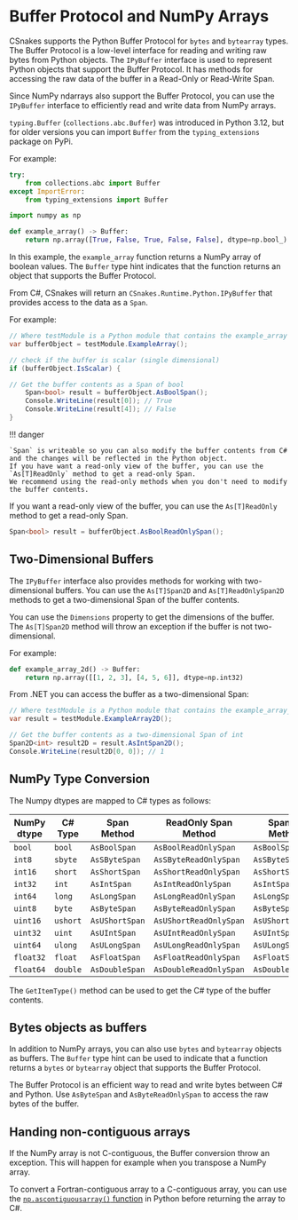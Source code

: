 # Buffer Protocol and NumPy Arrays

CSnakes supports the Python Buffer Protocol for `bytes` and `bytearray` types. The Buffer Protocol is a low-level interface for reading and writing raw bytes from Python objects.
The `IPyBuffer` interface is used to represent Python objects that support the Buffer Protocol. It has methods for accessing the raw data of the buffer in a Read-Only or Read-Write Span.

Since NumPy ndarrays also support the Buffer Protocol, you can use the `IPyBuffer` interface to efficiently read and write data from NumPy arrays.

`typing.Buffer` (`collections.abc.Buffer`) was introduced in Python 3.12, but for older versions you can import `Buffer` from the `typing_extensions` package on PyPi. 

For example:

```python
try:
    from collections.abc import Buffer
except ImportError:
    from typing_extensions import Buffer

import numpy as np

def example_array() -> Buffer:
    return np.array([True, False, True, False, False], dtype=np.bool_)
```

In this example, the `example_array` function returns a NumPy array of boolean values. The `Buffer` type hint indicates that the function returns an object that supports the Buffer Protocol.

From C#, CSnakes will return an `CSnakes.Runtime.Python.IPyBuffer` that provides access to the data as a `Span`.

For example:

```csharp
// Where testModule is a Python module that contains the example_array function
var bufferObject = testModule.ExampleArray();

// check if the buffer is scalar (single dimensional)
if (bufferObject.IsScalar) {

// Get the buffer contents as a Span of bool
	Span<bool> result = bufferObject.AsBoolSpan();
	Console.WriteLine(result[0]); // True
	Console.WriteLine(result[4]); // False
}
```

!!! danger

	`Span` is writeable so you can also modify the buffer contents from C# and the changes will be reflected in the Python object.
	If you have want a read-only view of the buffer, you can use the `As[T]ReadOnly` method to get a read-only Span.
	We recommend using the read-only methods when you don't need to modify the buffer contents.


If you want a read-only view of the buffer, you can use the `As[T]ReadOnly` method to get a read-only Span.

```csharp
Span<bool> result = bufferObject.AsBoolReadOnlySpan();
```

## Two-Dimensional Buffers

The `IPyBuffer` interface also provides methods for working with two-dimensional buffers. You can use the `As[T]Span2D` and `As[T]ReadOnlySpan2D` methods to get a two-dimensional Span of the buffer contents.

You can use the `Dimensions` property to get the dimensions of the buffer. The `As[T]Span2D` method will throw an exception if the buffer is not two-dimensional.

For example:

```python
def example_array_2d() -> Buffer:
	return np.array([[1, 2, 3], [4, 5, 6]], dtype=np.int32)
```

From .NET you can access the buffer as a two-dimensional Span:

```csharp
// Where testModule is a Python module that contains the example_array_2d function
var result = testModule.ExampleArray2D();

// Get the buffer contents as a two-dimensional Span of int
Span2D<int> result2D = result.AsIntSpan2D();
Console.WriteLine(result2D[0, 0]); // 1

```


## NumPy Type Conversion

The Numpy dtypes are mapped to C# types as follows:

| NumPy dtype | C# Type | Span Method | ReadOnly Span Method | Span2D Method | ReadOnly Span2D Method |
|-------------|---------|-------------|----------------------|---------------|------------------------|
| `bool`      | `bool`  | `AsBoolSpan`| `AsBoolReadOnlySpan` | `AsBoolSpan2D`| `AsBoolReadOnlySpan2D` |
| `int8`      | `sbyte` | `AsSByteSpan`| `AsSByteReadOnlySpan` | `AsSByteSpan2D`| `AsSByteReadOnlySpan2D` |
| `int16`     | `short` | `AsShortSpan`| `AsShortReadOnlySpan` | `AsShortSpan2D`| `AsShortReadOnlySpan2D` |
| `int32`     | `int`   | `AsIntSpan`  | `AsIntReadOnlySpan`   | `AsIntSpan2D`  | `AsIntReadOnlySpan2D`   |
| `int64`     | `long`  | `AsLongSpan` | `AsLongReadOnlySpan`  | `AsLongSpan2D` | `AsLongReadOnlySpan2D`  |
| `uint8`     | `byte`  | `AsByteSpan` | `AsByteReadOnlySpan`  | `AsByteSpan2D` | `AsByteReadOnlySpan2D`  |
| `uint16`    | `ushort`| `AsUShortSpan`| `AsUShortReadOnlySpan`| `AsUShortSpan2D`| `AsUShortReadOnlySpan2D`|
| `uint32`    | `uint`  | `AsUIntSpan` | `AsUIntReadOnlySpan`  | `AsUIntSpan2D` | `AsUIntReadOnlySpan2D`  |
| `uint64`    | `ulong` | `AsULongSpan`| `AsULongReadOnlySpan` | `AsULongSpan2D`| `AsULongReadOnlySpan2D` |
| `float32`   | `float` | `AsFloatSpan`| `AsFloatReadOnlySpan` | `AsFloatSpan2D`| `AsFloatReadOnlySpan2D` |
| `float64`   | `double`| `AsDoubleSpan`| `AsDoubleReadOnlySpan`| `AsDoubleSpan2D`| `AsDoubleReadOnlySpan2D`|

The `GetItemType()` method can be used to get the C# type of the buffer contents. 

## Bytes objects as buffers

In addition to NumPy arrays, you can also use `bytes` and `bytearray` objects as buffers. The `Buffer` type hint can be used to indicate that a function returns a `bytes` or `bytearray` object that supports the Buffer Protocol.

The Buffer Protocol is an efficient way to read and write bytes between C# and Python. Use `AsByteSpan` and `AsByteReadOnlySpan` to access the raw bytes of the buffer.

## Handing non-contiguous arrays

If the NumPy array is not C-contiguous, the Buffer conversion throw an exception. This will happen for example when you transpose a NumPy array.

To convert a Fortran-contiguous array to a C-contiguous array, you can use the [`np.ascontiguousarray()` function](https://numpy.org/doc/stable/reference/generated/numpy.ascontiguousarray.html) in Python before returning the array to C#.
